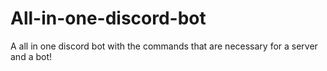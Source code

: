 # All-in-one-discord-bot
A all in one discord bot with the commands that are necessary for a server and a bot!
